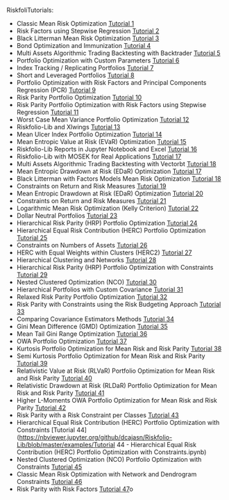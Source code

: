 RiskfoliTutorials:

- Classic Mean Risk Optimization [Tutorial 1](https://github.com/dcajasn/Riskfolio-Lib/blob/master/examples/Tutorial%201%20-%20Classic%20Mean%20Risk%20Optimization.ipynb)
- Risk Factors using Stepwise Regression [Tutorial 2](https://github.com/dcajasn/Riskfolio-Lib/blob/master/examples/Tutorial%202%20-%20Portfolio%20Optimization%20with%20Risk%20Factors%20using%20Stepwise%20Regression.ipynb)
- Black Litterman Mean Risk Optimization [Tutorial 3](https://github.com/dcajasn/Riskfolio-Lib/blob/master/examples/Tutorial%203%20-%20Black%20Litterman%20Mean%20Risk%20Optimization.ipynb) 
- Bond Optimization and Immunization [Tutorial 4](https://github.com/dcajasn/Riskfolio-Lib/blob/master/examples/Tutorial%204%20-%20Bond%20Portfolio%20Optimization%20and%20Immunization.ipynb)
- Multi Assets Algorithmic Trading Backtesting with Backtrader [Tutorial 5](https://github.com/dcajasn/Riskfolio-Lib/blob/master/examples/Tutorial%205%20-%20Multi%20Assets%20Algorithmic%20Trading%20Backtesting%20with%20Backtrader.ipynb)
- Portfolio Optimization with Custom Parameters [Tutorial 6](https://github.com/dcajasn/Riskfolio-Lib/blob/master/examples/Tutorial%206%20-%20Portfolio%20Optimization%20with%20Custom%20Parameters.ipynb)
- Index Tracking / Replicating Portfolios [Tutorial 7](https://github.com/dcajasn/Riskfolio-Lib/blob/master/examples/Tutorial%207%20-%20Index%20Tracking-Replicating%20Portfolios.ipynb)
- Short and Leveraged Portfolios [Tutorial 8](https://github.com/dcajasn/Riskfolio-Lib/blob/master/examples/Tutorial%208%20-%20Short%20and%20Leveraged%20Portfolios.ipynb)
- Portfolio Optimization with Risk Factors and Principal Components Regression (PCR) [Tutorial 9](https://github.com/dcajasn/Riskfolio-Lib/blob/master/examples/Tutorial%209%20-%20Portfolio%20Optimization%20with%20Risk%20Factors%20and%20Principal%20Components%20Regression%20(PCR).ipynb)
- Risk Parity Portfolio Optimization [Tutorial 10](https://github.com/dcajasn/Riskfolio-Lib/blob/master/examples/Tutorial%2010%20-%20Risk%20Parity%20Portfolio%20Optimization.ipynb)
- Risk Parity Portfolio Optimization with Risk Factors using Stepwise Regression [Tutorial 11](https://github.com/dcajasn/Riskfolio-Lib/blob/master/examples/Tutorial%2011%20-%20Risk%20Parity%20Portfolio%20Optimization%20with%20Risk%20Factors%20using%20Stepwise%20Regression.ipynb)
- Worst Case Mean Variance Portfolio Optimization [Tutorial 12](https://github.com/dcajasn/Riskfolio-Lib/blob/master/examples/Tutorial%2012%20-%20Worst%20Case%20Mean%20Variance%20Portfolio%20Optimization.ipynb)
- Riskfolio-Lib and Xlwings [Tutorial 13](https://github.com/dcajasn/Riskfolio-Lib/blob/master/examples/Tutorial%2013%20-%20Riskfolio-Lib%20and%20Xlwings.ipynb)
- Mean Ulcer Index Portfolio Optimization [Tutorial 14](https://github.com/dcajasn/Riskfolio-Lib/blob/master/examples/Tutorial%2014%20-%20Mean%20Ulcer%20Index%20Portfolio%20Optimization.ipynb)
- Mean Entropic Value at Risk (EVaR) Optimization [Tutorial 15](https://github.com/dcajasn/Riskfolio-Lib/blob/master/examples/Tutorial%2015%20-%20Mean%20Entropic%20Value%20at%20Risk%20(EVaR)%20Optimization.ipynb)
- Riskfolio-Lib Reports in Jupyter Notebook and Excel [Tutorial 16](https://github.com/dcajasn/Riskfolio-Lib/blob/master/examples/Tutorial%2016%20-%20Riskfolio-Lib%20Reports%20in%20Jupyter%20Notebook%20and%20Excel.ipynb)
- Riskfolio-Lib with MOSEK for Real Applications [Tutorial 17](https://github.com/dcajasn/Riskfolio-Lib/blob/master/examples/Tutorial%2017%20-%20Riskfolio-Lib%20with%20MOSEK%20for%20Real%20Applications%20(612%20assets%20and%204943%20observations).ipynb)
- Multi Assets Algorithmic Trading Backtesting with Vectorbt [Tutorial 18](https://github.com/dcajasn/Riskfolio-Lib/blob/master/examples/Tutorial%2018%20-%20Multi%20Assets%20Algorithmic%20Trading%20Backtesting%20with%20Vectorbt.ipynb)
- Mean Entropic Drawdown at Risk (EDaR) Optimization [Tutorial 17](https://github.com/dcajasn/Riskfolio-Lib/blob/master/examples/Tutorial%2019.ipynb)
- Black Litterman with Factors Models Mean Risk Optimization [Tutorial 18](https://github.com/dcajasn/Riskfolio-Lib/blob/master/examples/Tutorial%2020.ipynb)
- Constraints on Return and Risk Measures [Tutorial 19](https://github.com/dcajasn/Riskfolio-Lib/blob/master/examples/Tutorial%2019%20-%20Mean%20Entropic%20Drawdown%20at%20Risk%20(EDaR)%20Optimization.ipynb)
- Mean Entropic Drawdown at Risk (EDaR) Optimization [Tutorial 20](https://github.com/dcajasn/Riskfolio-Lib/blob/master/examples/Tutorial%2020%20-%20Black%20Litterman%20with%20Factors%20Models%20Mean%20Risk%20Optimization.ipynb)
- Constraints on Return and Risk Measures [Tutorial 21](https://github.com/dcajasn/Riskfolio-Lib/blob/master/examples/Tutorial%2021%20-%20Constraints%20on%20Return%20and%20Risk%20Measures.ipynb)
- Logarithmic Mean Risk Optimization (Kelly Criterion) [Tutorial 22](https://github.com/dcajasn/Riskfolio-Lib/blob/master/examples/Tutorial%2022%20-%20Logarithmic%20Mean%20Risk%20Optimization%20(Kelly%20Criterion).ipynb)
- Dollar Neutral Portfolios [Tutorial 23](https://github.com/dcajasn/Riskfolio-Lib/blob/master/examples/Tutorial%2023%20-%20Dollar%20Neutral%20Portfolios.ipynb)
- Hierarchical Risk Parity (HRP) Portfolio Optimization [Tutorial 24](https://github.com/dcajasn/Riskfolio-Lib/blob/master/examples/Tutorial%2024%20-%20Hierarchical%20Risk%20Parity%20(HRP)%20Portfolio%20Optimization.ipynb)
- Hierarchical Equal Risk Contribution (HERC) Portfolio Optimization [Tutorial 25](https://github.com/dcajasn/Riskfolio-Lib/blob/master/examples/Tutorial%2025%20-%20Hierarchical%20Equal%20Risk%20Contribution%20(HERC)%20Portfolio%20Optimization.ipynb)
- Constraints on Numbers of Assets [Tutorial 26](https://github.com/dcajasn/Riskfolio-Lib/blob/master/examples/Tutorial%2026%20-%20Constraints%20on%20Numbers%20of%20Assets.ipynb)
- HERC with Equal Weights within Clusters (HERC2) [Tutorial 27](https://github.com/dcajasn/Riskfolio-Lib/blob/master/examples/Tutorial%2027%20-%20HERC%20with%20Equal%20Weights%20within%20Clusters%20(HERC2).ipynb)
- Hierarchical Clustering and Networks [Tutorial 28](https://github.com/dcajasn/Riskfolio-Lib/blob/master/examples/Tutorial%2028%20-%20Hierarchical%20Clustering%20and%20Networks.ipynb)
- Hierarchical Risk Parity (HRP) Portfolio Optimization with Constraints [Tutorial 29](https://github.com/dcajasn/Riskfolio-Lib/blob/master/examples/Tutorial%2029%20-%20Hierarchical%20Risk%20Parity%20(HRP)%20Portfolio%20Optimization%20with%20Constraints.ipynb)
- Nested Clustered Optimization (NCO) [Tutorial 30](https://github.com/dcajasn/Riskfolio-Lib/blob/master/examples/Tutorial%2030%20-%20Nested%20Clustered%20Optimization%20(NCO).ipynb)
- Hierarchical Portfolios with Custom Covariance [Tutorial 31](https://github.com/dcajasn/Riskfolio-Lib/blob/master/examples/Tutorial%2031%20-%20Hierarchical%20Portfolios%20with%20Custom%20Covariance.ipynb)
- Relaxed Risk Parity Portfolio Optimization [Tutorial 32](https://github.com/dcajasn/Riskfolio-Lib/blob/master/examples/Tutorial%2032%20-%20Relaxed%20Risk%20Parity%20Portfolio%20Optimization.ipynb)
- Risk Parity with Constraints using the Risk Budgeting Approach [Tutorial 33](https://github.com/dcajasn/Riskfolio-Lib/blob/master/examples/Tutorial%2033%20-%20Risk%20Parity%20with%20Constraints%20using%20the%20Risk%20Budgeting%20Approach.ipynb)
- Comparing Covariance Estimators Methods [Tutorial 34](https://github.com/dcajasn/Riskfolio-Lib/blob/master/examples/Tutorial%2034%20-%20Comparing%20Covariance%20Estimators%20Methods.ipynb)
- Gini Mean Difference (GMD) Optimization [Tutorial 35](https://github.com/dcajasn/Riskfolio-Lib/blob/master/examples/Tutorial%2035%20-%20Gini%20Mean%20Difference%20(GMD)%20Optimization.ipynb)
- Mean Tail Gini Range Optimization [Tutorial 36](https://github.com/dcajasn/Riskfolio-Lib/blob/master/examples/Tutorial%2036%20-%20Mean%20Tail%20Gini%20Range%20Optimization.ipynb)
- OWA Portfolio Optimization [Tutorial 37](https://github.com/dcajasn/Riskfolio-Lib/blob/master/examples/Tutorial%2037%20-%20OWA%20Portfolio%20Optimization.ipynb)
- Kurtosis Portfolio Optimization for Mean Risk and Risk Parity [Tutorial 38](https://github.com/dcajasn/Riskfolio-Lib/blob/master/examples/Tutorial%2038%20-%20Mean%20Kurtosis%20Optimization.ipynb)
- Semi Kurtosis Portfolio Optimization for Mean Risk and Risk Parity [Tutorial 39](https://github.com/dcajasn/Riskfolio-Lib/blob/master/examples/Tutorial%2039%20-%20Mean%20Semi%20Kurtosis%20Optimization.ipynb)
- Relativistic Value at Risk (RLVaR) Portfolio Optimization for Mean Risk and Risk Parity [Tutorial 40](https://github.com/dcajasn/Riskfolio-Lib/blob/master/examples/Tutorial%2040%20-%20Mean%20Relativistic%20Value%20at%20Risk%20(RLVaR)%20Optimization.ipynb)
- Relativistic Drawdown at Risk (RLDaR) Portfolio Optimization for Mean Risk and Risk Parity [Tutorial 41](https://github.com/dcajasn/Riskfolio-Lib/blob/master/examples/Tutorial%2041%20-%20Mean%20Relativistic%20Drawdown%20at%20Risk%20(RLDaR)%20Optimization.ipynb)
- Higher L-Moments OWA Portfolio Optimization for Mean Risk and Risk Parity [Tutorial 42](https://nbviewer.jupyter.org/github/dcajasn/Riskfolio-Lib/blob/master/examples/Tutorial%2042%20-%20Higher%20L-Moments%20OWA%20Portfolio%20Optimization.ipynb)
- Risk Parity with a Risk Constraint per Classes [Tutorial 43](https://nbviewer.jupyter.org/github/dcajasn/Riskfolio-Lib/blob/master/examples/Tutorial%2043%20-%20Risk%20Parity%20with%20a%20Risk%20Constraint%20per%20Classes.ipynb)
- Hierarchical Equal Risk Contribution (HERC) Portfolio Optimization with Constraints [Tutorial 44](https://nbviewer.jupyter.org/github/dcajasn/Riskfolio-Lib/blob/master/examples/Tutorial 44 - Hierarchical Equal Risk Contribution (HERC) Portfolio Optimization with Constraints.ipynb)
- Nested Clustered Optimization (NCO) Portfolio Optimization with Constraints [Tutorial 45](https://nbviewer.jupyter.org/github/dcajasn/Riskfolio-Lib/blob/master/examples/Tutorial%2045%20-%20Nested%20Clustered%20Optimization%20(NCO)%20Portfolio%20Optimization%20with%20Constraints.ipynb)
- Classic Mean Risk Optimization with Network and Dendrogram Constraints [Tutorial 46](https://nbviewer.jupyter.org/github/dcajasn/Riskfolio-Lib/blob/master/examples/Tutorial%2046%20-%20Classic%20Mean%20Risk%20Optimization%20with%20Network%20and%20Dendrogram%20Constraints.ipynb)
- Risk Parity with Risk Factors [Tutorial 47](https://nbviewer.jupyter.org/github/dcajasn/Riskfolio-Lib/blob/master/examples/Tutorial%2047%20-%20Risk%20Parity%20with%20Risk%20Factors.ipynb)o